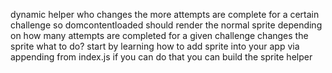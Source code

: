 dynamic helper who changes the more  attempts are complete for a certain challenge
so domcontentloaded should render the normal sprite
depending on how many attempts are completed for a given challenge changes the sprite
what to do?
start by learning how to add  sprite into your app via appending from index.js
if you can do that you can build the sprite helper